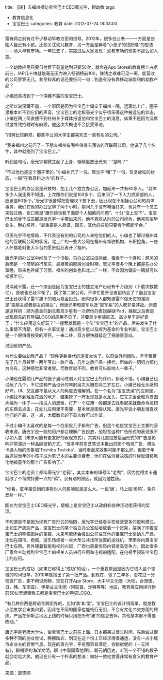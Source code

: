 title: 【转】去福州探访宝宝巴士CEO唐光宇，聊幼教
tags: 
- 教育信息化
- 宝宝巴士
categories: 教育
date: 2013-07-24 18:33:00
---

雷锋网之前有过不少移动早教方面的报导。2012年，很多创业者——一方面是创始人自己有小孩，比较关注幼儿教育，另一方面是奔着“小孩子的钱好赚”的想法——涌入早教市场。一年过去了，实践过后大家发现：幼教市场的现实不那么如人意。

一个幼教应用只要日付费下载量达到只要50次，就会在App Store的教育榜上占据前三，IAP几十块就能毫无压力进入畅销榜前100，赚钱之艰难可见一斑，能营收的公司寥寥无几，甚至较真的话还要细问一句：到底有没有靠移动端盈利的幼教产品？

小编还真找到了一个深藏不露的宝宝巴士。

之所以说深藏不露，一个原因是因为宝宝巴士偏安于福州一隅，远离北上广，圈子里根本听不到它们的声音。宝宝巴士的老板唐光宇似乎很乐得这种被遗忘的状态，小编在网上简直搜不到任何关于媒体报道他和宝宝巴士的消息，如果不是因为沉默过度导致招聘时有麻烦，他这次大概也不会接受采访。

“招聘比较麻烦，那些毕业的大学生都喜欢去一些有名的公司。”

“我来福州之前问了一下朋友福州有哪些值得去拜访的互联网公司，他说了几个名字，其中就提到了宝宝巴士。”

听到这句话，唐光宇稍微立起了上身，眼睛里放出光来：“是吗？”

“不过他也是这个圈子里的。”小编补充了一句。唐光宇“哦”了一句，恢复放松的状态，一副“在我意料之内”的样子。
<!--more-->
宝宝巴士的办公室是开放的，加上几个独立办公区，加起来一共有80多人。“具体多少人我还真不知道，上次跟你们说是100多个，后来问了一下人力资源部的人，应该是80多个。”唐光宇很舍得把管理权下放下去，因此现在不用操心公司的具体事务，我们在他的办公室聊了两个小时，期间几乎没有电话打来，也只有一个员工来找过他，张口就是“跟你谈谈我下面那个人加薪的问题”，十分“没上没下”。宝宝巴士的骨干成员都是唐光宇一手带出来的，他不喜欢从别的公司挖角，他喜欢招毕业生，耐心培养。“最重要是人靠谱，踏实，其他的技能只要肯学都能学会。”

但唐光宇不挖墙角，不代表没有别的公司的人来挖他们的人。小编也了解过福州其他的互联网公司的状况，北上广的一些大公司在福州有常驻机构，专职挖角，一些人怀揣着对更大平台的愿景就此离开了福州。

唐光宇的办公室中间放了一个书柜，将办公室拦成两截，相当于一个屏风；屏风的后面是一个简陋的行军床。最艰苦的那段创业时期，唐光宇很多个晚上都是在办公室睡，后来也养成了习惯。福州的创业也和北上广一样，不会因为偏安一隅就可以松懈半分。

说深藏不露，还一个原因是因为宝宝巴士的独立用户已经有千万级别（下载次数数亿），营收也已经平衡了。换了第二家公司，不早忙着开记者招待会了？而且宝宝巴士还获得了雷军旗下的顺为基金投资。圈内很多人都知道雷军做天使的准则是“投朋友或者朋友的朋友”，但唐光宇和雷军以及“雷军系”的人都非亲非故。渊源是这样的：顺为基金的副总裁高少星有一次帮他的表姐越狱iPad，越狱之后表姐发现原先的有熊猫LOGO的应用不见了，非要高少星装回去，高少星于是好奇了：“什么应用这么好玩？”一搜索发现是一个叫“宝宝巴士”的产品。后来发生了什么事情不清楚，但有一点事实是：通过高少星以及顺为基金的专业判断，宝宝巴士是一个很值得投资的项目，一来二往，双方很快就敲定了投融资意向。

说回他的产品。

为什么要做幼教产品？ “软件更新换代的速度太快了。以前做外包团队，辛辛苦苦花了几个月甚至一两年写出一款产品，几年之后产品一换代，所做的一切努力都化为乌有，这种感觉非常难受。而教育就不同，教育可以影响人一辈子。”

小编也在婴幼儿产品的圈子里问过别人对宝宝巴士的评价，都还不错。小编自己也试玩了几个，不过这种产品设计的年龄层次大概在两三岁左右，小编已经无从感知好坏，UI、交互都不是从大人的角度去理解的。在一个名为“宝宝洗澡”的应用里，小编找不到触发花洒的地方，结果摸了一阵发现就是水龙头，它完完全全和背景图片融为一体了——按成人的思维，打开一个应用一般都是去找看起来就像命令按钮的东西去点击，在幼儿应用里不需要，基本就是图像认知。唐光宇说小朋友很喜欢他们的产品，这一点，大概数亿的下载次数可以作证。

不过小编不太喜欢的是每一个应用里几乎都有广告，但这个也是宝宝巴士主要的营收来源。唐光宇说一般的用户都会理解广告投放，他坦言这种广告形式的表现很不尽如人意（未来可能有更友好的表现方式），其实对儿童投放恰当形式的广告是影响非常深远一种品牌营销方式。“很多年前东芝笔记本推出的那个电视广告，模拟卡通人物的形象唱‘Toshiba Toshiba’，当时看起来效果可能不那么好，但若干年后这些当年的小孩子成为笔记本的主要消费者，他们在做消费决策的时候就潜移默化地被童年的那个广告影响了。”

宝宝巴士的老员工都叫唐光宇“老鸦”，其实本来的绰号叫“老鸭”，因为觉得太卡通就改了个稍微持重一点的“鸦”。没有别的原因，就因为他姓唐。

“你看，童年接受到的事物对人的影响就是这么大。一说‘唐’，马上就‘老鸭’，条件反射一样。”

图左为宝宝巴士CEO唐光宇，壁橱上是宝宝巴士从政府和各种活动里获得的奖项。

不知道是不是因为现有广告形式的局限，唐光宇已经着手在经营更多的盈利模式，比如生产周边产品，宝宝巴士的某个独立办公室贴墙放着一个货架，摆满了印着宝宝巴士的熊猫图片的童装，未来可能还会推出公仔或其他的宝宝巴士婴幼儿产品，比如在超市、商城、游乐场或者一些大型公共场所放置的游戏机，里面会内置宝宝巴士应用。另外随着智能电视的兴起，厂商也需要优质内容提高竞争力，因此很多厂家会主动找到宝宝巴士的相关人员进行应用和电视的适配，在电视里预装宝宝巴士的应用。

宝宝巴士的成功（如果它称得上“成功”的话），一个重要原因是因为它进入这个领域的时间很早，2010年就推出了第一批产品。到现在，做了三年多，没花过一分钱做广告，更不用说刷榜。现在打开App Store，大中华文化圈（大陆，台港澳，日，韩，东南亚）、伊斯兰文化圈（阿联酋、沙特等等）地区，教育类应用排行榜前50位里满眼看去都是宝宝巴士的熊猫LOGO。

“有几种东西是跨语言跨国界的，比如‘美’和‘爱’。宝宝巴士的设计很简单，就是教小朋友学会审美和爱，因此在不同的国家也能畅行无阻，不会有文化冲突方面的顾虑。产品在伊斯兰地区上线的时候只用把所有‘猪’的信息去掉，其他基本都不需要改动。”

唐光宇是老牌大学生，做宝宝巴士之前在上海、日本都呆过很长时间，先后做过很多种不同的创业尝试，腾挪跌宕，到现在这个份上已经活得很通透，没有一点小城市企业主的官僚气息。现在的唐光宇，平易而容易满足，会聊崔健的《一无所有》，聊福建的海洋文明，聊《中国国家地理》，聊元朝历史，听到一个不错的段子就会哈哈大笑。他现在只有一个朴素的想法：做好一款他觉得非常有意义的教育产品。

来源：雷锋网